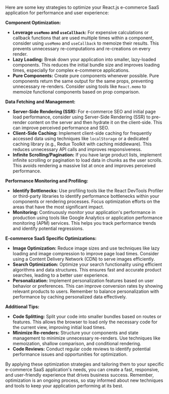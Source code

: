 Here are some key strategies to optimize your React.js e-commerce SaaS application for performance and user experience:

**Component Optimization:**

- **Leverage `useMemo` and `useCallback`:** For expensive calculations or callback functions that are used multiple times within a component, consider using `useMemo` and `useCallback` to memoize their results. This prevents unnecessary re-computations and re-creations on every render.
- **Lazy Loading:** Break down your application into smaller, lazy-loaded components. This reduces the initial bundle size and improves loading times, especially for complex e-commerce applications.
- **Pure Components:** Create pure components whenever possible. Pure components return the same output for the same props, preventing unnecessary re-renders. Consider using tools like `React.memo` to memoize functional components based on prop comparison.

**Data Fetching and Management:**

- **Server-Side Rendering (SSR):** For e-commerce SEO and initial page load performance, consider using Server-Side Rendering (SSR) to pre-render content on the server and then hydrate it on the client-side. This can improve perceived performance and SEO.
- **Client-Side Caching:** Implement client-side caching for frequently accessed data using techniques like `localStorage` or a dedicated caching library (e.g., Redux Toolkit with caching middleware). This reduces unnecessary API calls and improves responsiveness.
- **Infinite Scrolling/Pagination:** If you have large product lists, implement infinite scrolling or pagination to load data in chunks as the user scrolls. This avoids rendering a massive list at once and improves perceived performance.

**Performance Monitoring and Profiling:**

- **Identify Bottlenecks:** Use profiling tools like the React DevTools Profiler or third-party libraries to identify performance bottlenecks within your components or rendering processes. Focus optimization efforts on the areas that have the most significant impact.
- **Monitoring:** Continuously monitor your application's performance in production using tools like Google Analytics or application performance monitoring (APM) services. This helps you track performance trends and identify potential regressions.

**E-commerce SaaS Specific Optimizations:**

- **Image Optimization:** Reduce image sizes and use techniques like lazy loading and image compression to improve page load times. Consider using a Content Delivery Network (CDN) to serve images efficiently.
- **Search Optimization:** Optimize your search functionality using efficient algorithms and data structures. This ensures fast and accurate product searches, leading to a better user experience.
- **Personalization:** Implement personalization features based on user behavior or preferences. This can improve conversion rates by showing relevant products to users. Remember to balance personalization with performance by caching personalized data effectively.

**Additional Tips:**

- **Code Splitting:** Split your code into smaller bundles based on routes or features. This allows the browser to load only the necessary code for the current view, improving initial load times.
- **Minimize Re-renders:** Structure your components and state management to minimize unnecessary re-renders. Use techniques like memoization, shallow comparison, and conditional rendering.
- **Code Reviews:** Conduct regular code reviews to identify potential performance issues and opportunities for optimization.

By applying these optimization strategies and tailoring them to your specific e-commerce SaaS application's needs, you can create a fast, responsive, and user-friendly experience that drives business success. Remember, optimization is an ongoing process, so stay informed about new techniques and tools to keep your application performing at its best.